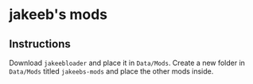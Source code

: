 # jakeeb's mods

## Instructions

Download `jakeebloader` and place it in `Data/Mods`.
Create a new folder in `Data/Mods` titled `jakeebs-mods` and place the other mods inside.
